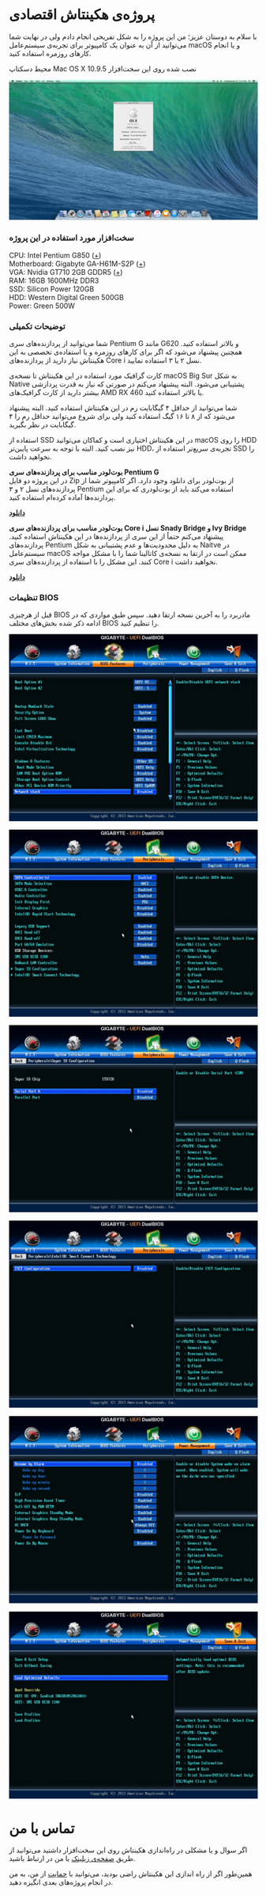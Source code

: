 # پروژه‌ی هکینتاش اقتصادی

با سلام به دوستان عزیز؛ من این پروژه را به شکل تفریحی انجام دادم ولی در نهایت شما می‌توانید از آن به عنوان یک کامپیوتر برای تجربه‌ی سیستم‌عامل macOS و یا انجام کارهای روزمره استفاده کنید.


محیط دسکتاپ Mac OS X 10.9.5 نصب شده روی این سخت‌افزار

![](https://raw.githubusercontent.com/OneArtist/Legacy-Hackintosh/main/Desktop_Image_OSX-10.9.5.jpeg)


### سخت‌افزار مورد استفاده در این پروژه
CPU: Intel Pentium G850 ([+](https://ark.intel.com/content/www/us/en/ark/products/53491/intel-pentium-processor-g850-3m-cache-2-90-ghz.html))  
Motherboard: Gigabyte GA-H61M-S2P ([+](https://www.gigabyte.com/Motherboard/GA-H61M-S2P-rev-20))  
VGA: Nvidia GT710 2GB GDDR5 ([+](https://www.gigabyte.com/Graphics-Card/GV-N710D5-2GL))  
RAM: 16GB 1600MHz DDR3  
SSD: Silicon Power 120GB  
HDD: Western Digital Green 500GB  
Power: Green 500W

### توضیحات تکمیلی
شما می‌توانید از پردازنده‌های سری Pentium G مانند G620 و بالاتر استفاده کنید. همچنین پیشنهاد می‌شود که اگر برای کارهای روزمره و یا استفاده‌ی تخصصی به این هکینتاش نیاز دارید از پردازنده‌های Core i نسل ۲ یا ۳ استفاده نمایید.

کارت گرافیک مورد استفاده در این هکینتاش تا نسخه‌ی macOS Big Sur به شکل Native پشتیبانی می‌شود. البته پیشنهاد می‌کنم در صورتی که نیاز به قدرت پردازشی بیشتر دارید از کارت گرافیک‌های AMD RX 460 یا بالاتر استفاده کنید.

شما می‌توانید از حداقل ۴ گیگابایت رم در این هکینتاش استفاده کنید. البته پیشنهاد می‌شود که از ۸ تا ۱۶ گیگ استفاده کنید ولی برای شروع می‌توانید حداقل رم را ۴ گیگابایت در نظر بگیرید.

استفاده از SSD در این هکینتاش اختیاری است و کماکان می‌توانید macOS را روی HDD نیز نصب کنید. البته با توجه به سرعت پایین‌تر HDD، تجربه‌ی سریع‌تر استفاده از SSD را نخواهید داشت.

**بوت‌لودر مناسب برای پردازنده‌های سری Pentium G**  
در این پروژه دو فایل Zip از بوت‌لودر برای دانلود وجود دارد. اگر کامپیوتر شما از پردازنده‌های نسل ۲ و ۳ Pentium استفاده می‌کند باید از بوت‌لودری که برای این پردازنده‌ها آماده کرده‌ام استفاده کنید.

**[دانلود](https://github.com/OneArtist/Legacy-Hackintosh/blob/main/Pentium.zip)**

**بوت‌لودر مناسب برای پردازنده‌های سری Core i نسل Snady Bridge و Ivy Bridge**  
پیشنهاد می‌کنم حتماً از این سری از پردازنده‌ها در این هکینتاش استفاده کنید. پردازنده‌های Pentium به دلیل محدودیت‌ها و عدم پشتیبانی به شکل Naitve در سیستم‌عامل macOS ممکن است در ارتقا به نسخه‌ی کاتالینا شما را با مشکل مواجه کنند. این مشکل را با استفاده از پردازنده‌های سری Core i نخواهید داشت.

**[دانلود](https://github.com/OneArtist/Legacy-Hackintosh/blob/main/Core%20i%20-%20Ivy%20Bridge.zip)**

### تنظیمات BIOS
قبل از هرچیزی BIOS مادربرد را به آخرین نسخه ارتقا دهید. سپس طبق مواردی که در ادامه ذکر شده بخش‌های مختلف BIOS را تنظیم کنید.

![](https://github.com/OneArtist/Legacy-Hackintosh/blob/main/Images/bios/210714121645.jpg)

![](https://github.com/OneArtist/Legacy-Hackintosh/blob/main/Images/bios/210714121703.jpg)

![](https://github.com/OneArtist/Legacy-Hackintosh/blob/main/Images/bios/210714121717.jpg)

![](https://github.com/OneArtist/Legacy-Hackintosh/blob/main/Images/bios/210714121730.jpg)

![](https://github.com/OneArtist/Legacy-Hackintosh/blob/main/Images/bios/210714121738.jpg)

![](https://github.com/OneArtist/Legacy-Hackintosh/blob/main/Images/bios/210714121753.jpg)

# تماس با من
اگر سوال و یا مشکلی در راه‌اندازی هکینتاش روی این سخت‌افزار داشتید می‌توانید از طریق [صفحه‌ی زیلینک](https://zil.ink/shokoohi) با من در ارتباط باشید.

همین‌طور اگر از راه اندازی این هکینتاش راضی بودید، می‌توانید با [حمایت](https://www.coffeete.ir/Shokoohi) از من، به من در انجام پروژه‌های بعدی انگیزه دهید.

